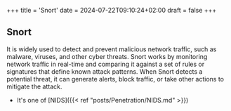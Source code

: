 +++
title = 'Snort'
date = 2024-07-22T09:10:24+02:00
draft = false
+++

## Snort 
It is widely used to detect and prevent malicious network traffic, such as malware, viruses, and other cyber threats. Snort works by monitoring network traffic in real-time and comparing it against a set of rules or signatures that define known attack patterns. When Snort detects a potential threat, it can generate alerts, block traffic, or take other actions to mitigate the attack.
- It's one of [NIDS]({{< ref "posts/Penetration/NIDS.md" >}})